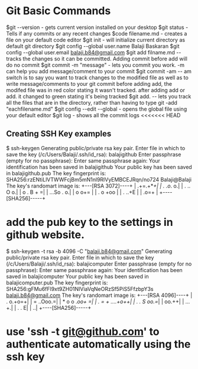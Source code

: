 
# Git Basic Commands
$git --version   - gets current version installed on your desktop
$git status - Tells if any commits or any recent changes
$code filename.md - creates a file on your default code editor
$git init - will initialize current directory as default git directory
$git config --global user.name Balaji Baskaran
$git config --global user.email balaji.b84@gmail.com
$git add filname.md -- tracks the changes so it can be committed. Adding commit before add will do no commit
$git commit -m "message" - lets you commit you work. -m can help you add message/comment to your commit
$git commit -am -- am switch is to say you want to track changes to the modified file as well as to write message/comments to your git commit
before adding add, the modifed file was in red color stating it wasn't tracked. after adding add or add. it changed to green stating it's being tracked
$git add. -- lets you track all the files that are in the directory, rather than having to type git -add "eachfilename.md"
$git config --edit --global - opens the global file using your default editor
$git log - shows all the commit logs
<<<<<<< HEAD
## Creating SSH Key examples
$ ssh-keygen
Generating public/private rsa key pair.
Enter file in which to save the key (/c/Users/Balaji/.ssh/id_rsa): balajigithub
Enter passphrase (empty for no passphrase):
Enter same passphrase again:
Your identification has been saved in balajigithub
Your public key has been saved in balajigithub.pub
The key fingerprint is:
SHA256:rzENtiLlVTWWFcjBm5mN1nl9RlVyEMBCEJRqn/no724 Balaji@Balaji
The key's randomart image is:
+---[RSA 3072]----+
|       .+=.+***+*|
|        . .o*. o.|
|       .  .. O o.|
|      o  .  B + =|
|     ...So .   o.|
|     o o+=       |
|    . o +oo      |
|     . ..+E      |
|       .o=+      |
+----[SHA256]-----+
# add the pub key to the settings in github website. 

$ ssh-keygen -t rsa -b 4096 -C "balaji.b84@gmail.com"
Generating public/private rsa key pair.
Enter file in which to save the key (/c/Users/Balaji/.ssh/id_rsa): balajicomputer
Enter passphrase (empty for no passphrase):
Enter same passphrase again:
Your identification has been saved in balajicomputer
Your public key has been saved in balajicomputer.pub
The key fingerprint is:
SHA256:gFMu6fFl9xt9ZH01NIViaVqNeORzSf5PiS5FfzbpY3s balaji.b84@gmail.com
The key's randomart image is:
+---[RSA 4096]----+
|      .    o.+o=+|
|     =    ..Ooo.=|
|    * o o .*oo+ =|
|   . = + ....+o++|
|    . . S   oo.=*|
|            oo.++|
|           ... +.|
|            . . E|
|               ..|
+----[SHA256]-----+

# use 'ssh -t git@github.com' to authenticate automatically using the ssh key

